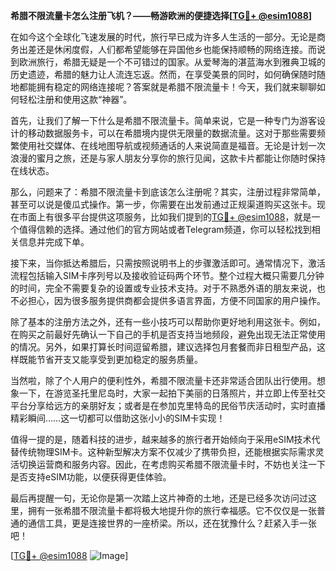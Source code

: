 **希腊不限流量卡怎么注册飞机？——畅游欧洲的便捷选择[[TG💪+ @esim1088](https://t.me/s/esim1088)]**

在如今这个全球化飞速发展的时代，旅行早已成为许多人生活的一部分。无论是商务出差还是休闲度假，人们都希望能够在异国他乡也能保持顺畅的网络连接。而说到欧洲旅行，希腊无疑是一个不可错过的国家。从爱琴海的湛蓝海水到雅典卫城的历史遗迹，希腊的魅力让人流连忘返。然而，在享受美景的同时，如何确保随时随地都能拥有稳定的网络连接呢？答案就是希腊不限流量卡！今天，我们就来聊聊如何轻松注册和使用这款“神器”。

首先，让我们了解一下什么是希腊不限流量卡。简单来说，它是一种专门为游客设计的移动数据服务卡，可以在希腊境内提供无限量的数据流量。这对于那些需要频繁使用社交媒体、在线地图导航或视频通话的人来说简直是福音。无论是计划一次浪漫的蜜月之旅，还是与家人朋友分享你的旅行见闻，这款卡片都能让你随时保持在线状态。

那么，问题来了：希腊不限流量卡到底该怎么注册呢？其实，注册过程非常简单，甚至可以说是傻瓜式操作。第一步，你需要在出发前通过正规渠道购买这张卡。现在市面上有很多平台提供这项服务，比如我们提到的[TG💪+ @esim1088](https://t.me/s/esim1088)，就是一个值得信赖的选择。通过他们的官方网站或者Telegram频道，你可以轻松找到相关信息并完成下单。

接下来，当你抵达希腊后，只需按照说明书上的步骤激活即可。通常情况下，激活流程包括输入SIM卡序列号以及接收验证码两个环节。整个过程大概只需要几分钟的时间，完全不需要复杂的设置或专业技术支持。对于不熟悉外语的朋友来说，也不必担心，因为很多服务提供商都会提供多语言界面，方便不同国家的用户操作。

除了基本的注册方法之外，还有一些小技巧可以帮助你更好地利用这张卡。例如，在购买之前最好先确认一下自己的手机是否支持当地频段，避免出现无法正常使用的情况。另外，如果打算长时间逗留希腊，建议选择包月套餐而非日租型产品，这样既能节省开支又能享受到更加稳定的服务质量。

当然啦，除了个人用户的便利性外，希腊不限流量卡还非常适合团队出行使用。想象一下，在游览圣托里尼岛时，大家一起拍下美丽的日落照片，并立即上传至社交平台分享给远方的亲朋好友；或者是在参加克里特岛的民俗节庆活动时，实时直播精彩瞬间……这一切都可以借助这张小小的SIM卡实现！

值得一提的是，随着科技的进步，越来越多的旅行者开始倾向于采用eSIM技术代替传统物理SIM卡。这种新型解决方案不仅减少了携带负担，还能根据实际需求灵活切换运营商和服务内容。因此，在考虑购买希腊不限流量卡时，不妨也关注一下是否支持eSIM功能，以便获得更佳体验。

最后再提醒一句，无论你是第一次踏上这片神奇的土地，还是已经多次访问过这里，拥有一张希腊不限流量卡都将极大地提升你的旅行幸福感。它不仅仅是一张普通的通信工具，更是连接世界的一座桥梁。所以，还在犹豫什么？赶紧入手一张吧！

[[TG💪+ @esim1088](https://t.me/s/esim1088) ![Image](https://i.postimg.cc/4NQfJmqS/Snipaste-2025-05-13-00-14-12.png)]